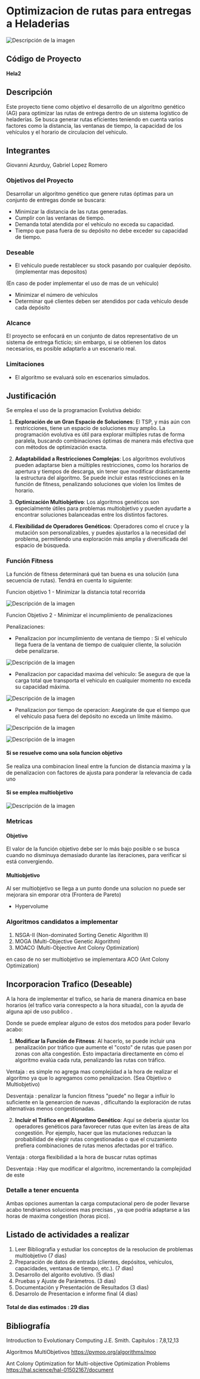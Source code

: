 # Optimizacion de rutas para entregas a Heladerias
![Descripción de la imagen](images/mapa.png)
## Código de Proyecto
**Hela2**

## Descripción
Este proyecto tiene como objetivo el desarrollo de un algoritmo genético (AG) para optimizar las rutas de entrega dentro de un sistema logístico de heladerías. Se busca generar rutas eficientes teniendo en cuenta varios factores como la distancia, las ventanas de tiempo, la capacidad de los vehículos y el horario de circulacion del vehiculo.

## Integrantes
Giovanni Azurduy,
Gabriel Lopez Romero


### Objetivos del Proyecto
Desarrollar un algoritmo genético que genere rutas óptimas para un conjunto de entregas donde se buscara:
- Minimizar la distancia de las rutas generadas.
- Cumplir con las ventanas de tiempo.
- Demanda total atendida por el vehiculo no exceda su capacidad.
- Tiempo que pasa fuera de su depósito no debe exceder su capacidad de tiempo. 

### Deseable
- El vehiculo puede restablecer su stock pasando por cualquier depósito. (implementar mas depositos)

(En caso de poder implementar el uso de mas de un vehiculo)
- Minimizar el número de vehículos 
- Determinar qué clientes deben ser atendidos por cada vehiculo desde cada depósito

### Alcance
El proyecto se enfocará en un conjunto de datos representativo de un sistema de entrega ficticio; sin embargo, si se obtienen los datos necesarios, es posible adaptarlo a un escenario real.

### Limitaciones
- El algoritmo se evaluará solo en escenarios simulados.
  
## Justificación
Se emplea el uso de la programacion Evolutiva debido:
1. **Exploración de un Gran Espacio de Soluciones**: El TSP, y más aún con restricciones, tiene un espacio de soluciones muy amplio. La programación evolutiva es útil para explorar múltiples rutas de forma paralela, buscando combinaciones óptimas de manera más efectiva que con métodos de optimización exacta.

2. **Adaptabilidad a Restricciones Complejas**: Los algoritmos evolutivos pueden adaptarse bien a múltiples restricciones, como los horarios de apertura y tiempos de descarga, sin tener que modificar drásticamente la estructura del algoritmo. Se puede incluir estas restricciones en la función de fitness, penalizando soluciones que violen los límites de horario.

3. **Optimización Multiobjetivo**: Los algoritmos genéticos son especialmente útiles para problemas multiobjetivo y pueden ayudarte a encontrar soluciones balanceadas entre los distintos factores.

4. **Flexibilidad de Operadores Genéticos**: Operadores como el cruce y la mutación son personalizables, y puedes ajustarlos a la necesidad del problema, permitiendo una exploración más amplia y diversificada del espacio de búsqueda.


### Función Fitness
La función de fitness determinará qué tan buena es una solución (una secuencia de rutas). Tendrá en cuenta lo siguiente:

Funcion objetivo 1 - Minimizar la distancia total recorrida

![Descripción de la imagen](images/func_distanciaTotal.png)

Funcion Objetivo 2 - Minimizar el incumplimiento de penalizaciones

Penalizaciones:
- Penalizacion por incumplimiento de ventana de tiempo : Si el vehiculo llega fuera de la ventana de tiempo de cualquier cliente, la solución debe penalizarse.

![Descripción de la imagen](images/func_ventanaTiempo.png)

- Penalizacion por capacidad maxima del vehiculo: Se asegura de que la carga total que transporta el vehiculo en cualquier momento no exceda su capacidad máxima.


![Descripción de la imagen](images/func_capacidadTotal.png)

- Penalizacion por tiempo de operacion: Asegúrate de que el tiempo que el vehiculo pasa fuera del depósito no exceda un límite máximo.

![Descripción de la imagen](images/func_operacionMax.png)



![Descripción de la imagen](images/func_penalizacion.png)


#### Si se resuelve como una sola funcion objetivo
Se realiza una combinacion lineal entre la funcion de distancia maxima y la de penalizacion con factores de ajusta para ponderar la relevancia de cada uno

#### Si se emplea multiobjetivo
![Descripción de la imagen](images/func_multiobjetivo.png)


### Metricas
#### Objetivo
El valor de la función objetivo debe ser lo más bajo posible o se busca cuando no disminuya demasiado durante las iteraciones, para verificar si está convergiendo.

#### Multiobjetivo
Al ser multiobjetivo se llega a un punto donde una solucion no puede ser mejorara sin emporar otra (Frontera de Pareto) 
- Hypervolume 

### Algoritmos candidatos a implementar
1. NSGA-II (Non-dominated Sorting Genetic Algorithm II)
2. MOGA (Multi-Objective Genetic Algorithm)
3. MOACO (Multi-Objective Ant Colony Optimization)

en caso de no ser multiobjetivo se implementara ACO (Ant Colony Optimization)

## Incorporacion Trafico (Deseable)
A la hora de implementar el trafico, se haria de manera dinamica en base horarios (el trafico varia conrespecto a la hora situada), con la ayuda de alguna api de uso publico .

Donde se puede emplear alguno de estos dos metodos para poder llevarlo acabo:

1. **Modificar la Función de Fitness**: Al hacerlo, se puede incluir una penalización por tráfico que aumente el "costo" de rutas que pasen por zonas con alta congestión. Esto impactaria directamente en cómo el algoritmo evalúa cada ruta, penalizando las rutas con tráfico.

Ventaja : es simple no agrega mas complejidad a la hora de realizar el algoritmo ya que lo agregamos como penalizacion. (Sea Objetivo o Multiobjetivo)

Desventaja : penalizar la funcion fitness "puede" no llegar a influir lo suficiente en la genearcion de nuevas , dificultando la exploración de rutas alternativas menos congestionadas.

2. **Incluir el Tráfico en el Algoritmo Genético**: Aquí se deberia ajustar los operadores genéticos para favorecer rutas que eviten las áreas de alta congestión. Por ejemplo, hacer que las mutaciones reduzcan la probabilidad de elegir rutas congestionadas o que el cruzamiento prefiera combinaciones de rutas menos afectadas por el tráfico.

Ventaja : otorga flexibilidad a la hora de buscar rutas optimas

Desventaja : Hay que modificar el algoritmo, incrementando la complejidad de este

### Detalle a tener encuenta
Ambas opciones aumentan la carga computacional pero de poder llevarse acabo tendriamos
soluciones mas precisas , ya que podria adaptarse a las horas de maxima congestion (horas pico).


## Listado de actividades a realizar
1. Leer Bibliografia y estudiar los conceptos de la resolucion de problemas multiobjetivo (7 dias)
2. Preparación de datos de entrada (clientes, depósitos, vehículos, capacidades, ventanas de tiempo, etc.). (7 dias)
3. Desarrollo del algorito evolutivo. (5 dias)
4. Pruebas y Ajuste de Parámetros. (3 dias)
5. Documentación y Presentación de Resultados (3 dias)
6. Desarrolo de Presentacion e informe final (4 dias)

#### Total de dias estimados : 29 dias

## Bibliografía
Introduction to Evolutionary Computing J.E. Smith.
Capitulos : 7,8,12,13

Algoritmos MultiObjetivos
https://pymoo.org/algorithms/moo

Ant Colony Optimization for Multi-objective
Optimization Problems 
https://hal.science/hal-01502167/document
